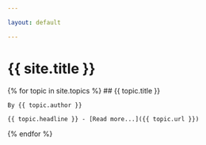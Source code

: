 ```yaml
---

layout: default

---
```


# {{ site.title }}

{% for topic in site.topics %}
    ## {{ topic.title }}
    
    By {{ topic.author }}
    
    {{ topic.headline }} - [Read more...]({{ topic.url }})
{% endfor %}
